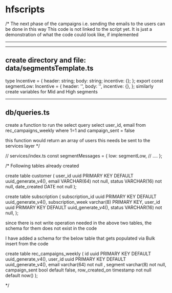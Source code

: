# hfscripts

/\*
The next phase of the campaigns i.e. sending the emails to the users
can be done in this way
This code is not linked to the script yet.
It is just a demonstration of what the code could look like, if implemented

---

---

## create directory and file: data/segmentsTemplate.ts

type Incentive = {
header: string;
body: string;
incentive: {};
};
export const segmentLow: Incentive = {
header: '',
body: '',
incentive: {},
};
similarly create variables for Mid and High segments

---

## db/queries.ts

create a function to run the select query
select user_id, email from rec_campaigns_weekly
where 1=1
and campaign_sent = false

this function would return an array of users
this needs be sent to the services layer
\*/

// services/index.ts
const segmentMessages = {
low: segmentLow,
// ....
};

/\*
Following tables already created

create table customer (
user_id uuid PRIMARY KEY DEFAULT uuid_generate_v4(),
email VARCHAR(64) not null,
status VARCHAR(16) not null,
date_created DATE not null
);

create table subscription (
subscription_id uuid PRIMARY KEY DEFAULT uuid_generate_v4(),
subscription_week varchar(8) PRIMARY KEY,
user_id uuid PRIMARY KEY DEFAULT uuid_generate_v4(),
status VARCHAR(16) not null,
);

since there is not write operation needed in the above two tables,
the schema for them does not exist in the code

I have added a schema for the below table that gets populated via Bulk insert from the code

create table rec_campaigns_weekly (
id uuid PRIMARY KEY DEFAULT uuid_generate_v4(),
user_id uuid PRIMARY KEY DEFAULT uuid_generate_v4(),
email varchar(64) not null ,
segment varchar(8) not null,
campaign_sent bool default false,
row_created_on timestamp not null default now()
);

\*/
